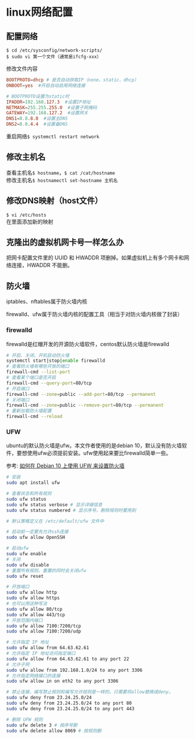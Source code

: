 # linux网络配置


## 配置网络

`$ cd /etc/sysconfig/network-scripts/`  
`$ sudo vi 第一个文件（通常是ifcfg-xxx）`  

修改文件内容

```conf
BOOTPROTO=dhcp # 是否自动获取IP（none、static、dhcp）
ONBOOT=yes  #开启自动启用网络连接

# BOOTPROTO设置为static时
IPADDR=192.168.127.3  #设置IP地址
NETMASK=255.255.255.0  #设置子网掩码
GATEWAY=192.168.127.2  #设置网关
DNS1=8.8.8.8  #设置主DNS
DNS2=8.8.4.4  #设置备DNS
```

重启网络`$ systemctl restart network`

## 修改主机名

查看主机名`$ hostname`，`$ cat /cat/hostname`  
修改主机名`$ hostnamectl set-hostname 主机名`  

## 修改DNS映射（host文件）

`$ vi /etc/hosts`  
在里面添加新的映射

## 克隆出的虚拟机网卡号一样怎么办

把网卡配置文件里的 UUID 和 HWADDR 项删掉。如果虚拟机上有多个网卡和网络连接，HWADDR 不能删。

## 防火墙

iptables、nftables属于防火墙内核

firewalld、ufw属于防火墙内核的配置工具（相当于对防火墙内核做了封装）

### firewalld

firewalld是红帽开发的开源防火墙软件，centos默认防火墙是firewalld

```bash
# 开启、关闭、开机启动防火墙
systemctl start|stop|enable firewalld
# 查看防火墙有哪些开放的端口
firewall-cmd --list-port
# 查看某个端口是否开启
firewall-cmd --query-port=80/tcp
# 开启端口
firewall-cmd --zone=public --add-port=80/tcp --permanent
# 关闭端口
firewall-cmd --zone=public --remove-port=80/tcp --permanent
# 重新加载防火墙配置
firewall-cmd --reload
```

### UFW

ubuntu的默认防火墙是ufw。本文作者使用的是debian 10，默认没有防火墙软件，要想使用ufw必须提前安装。ufw使用起来要比firewalld简单一些。

参考: [如何在 Debian 10 上使用 UFW 来设置防火墙](https://cloud.tencent.com/developer/article/1626614)

```bash
# 安装
sudo apt install ufw

# 查看状态和所有规则
sudo ufw status
sudo ufw status verbose # 显示详细信息
sudo ufw status numbered # 显示序号，删除规则时要用到

# 默认策略定义在 /etc/default/ufw 文件中

# 启动前一定要先允许ssh连接
sudo ufw allow OpenSSH

# 启动ufw
sudo ufw enable
# 关闭
sudo ufw disable
# 重置所有规则，重置的同时会关闭ufw
sudo ufw reset

# 开放端口
sudo ufw allow http 
sudo ufw allow https
# 也可以用这种写法
sudo ufw allow 80/tcp
sudo ufw allow 443/tcp
# 开放范围内端口
sudo ufw allow 7100:7200/tcp
sudo ufw allow 7100:7200/udp

# 允许指定 IP 地址
sudo ufw allow from 64.63.62.61
# 允许指定 IP 地址访问指定端口
sudo ufw allow from 64.63.62.61 to any port 22
# 允许子网
sudo ufw allow from 192.168.1.0/24 to any port 3306
# 允许指定网络接口的连接
sudo ufw allow in on eth2 to any port 3306

# 禁止连接，编写禁止规则和编写允许规则是一样的。只需要将allow替换成deny。
sudo ufw deny from 23.24.25.0/24
sudo ufw deny from 23.24.25.0/24 to any port 80
sudo ufw deny from 23.24.25.0/24 to any port 443

# 删除 UFW 规则
sudo ufw delete 3 # 按序号删
sudo ufw delete allow 8069 # 按规则删
```
